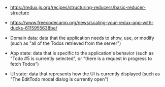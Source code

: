 - https://redux.js.org/recipes/structuring-reducers/basic-reducer-structure
- https://www.freecodecamp.org/news/scaling-your-redux-app-with-ducks-6115955638be/

- Domain data: data that the application needs to show, use, or modify (such as "all of the Todos retrieved from the server")
- App state: data that is specific to the application's behavior (such as "Todo #5 is currently selected", or "there is a request in progress to fetch Todos")
- UI state: data that represents how the UI is currently displayed (such as "The EditTodo modal dialog is currently open")
